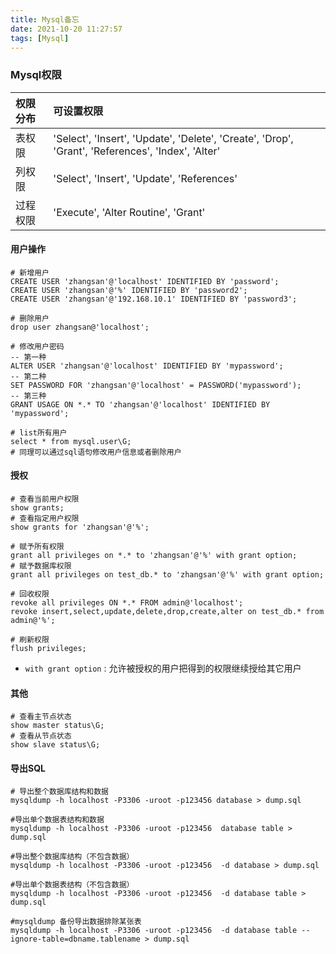 ```yaml
---
title: Mysql备忘
date: 2021-10-20 11:27:57
tags: [Mysql]
---
```




### Mysql权限

| 权限分布 | 可设置权限                                                   |
| :------- | :----------------------------------------------------------- |
| 表权限   | 'Select', 'Insert', 'Update', 'Delete', 'Create', 'Drop', 'Grant', 'References', 'Index', 'Alter' |
| 列权限   | 'Select', 'Insert', 'Update', 'References'                   |
| 过程权限 | 'Execute', 'Alter Routine', 'Grant'                          |



#### 用户操作

```mysql
# 新增用户
CREATE USER 'zhangsan'@'localhost' IDENTIFIED BY 'password';
CREATE USER 'zhangsan'@'%' IDENTIFIED BY 'password2';
CREATE USER 'zhangsan'@'192.168.10.1' IDENTIFIED BY 'password3';

# 删除用户
drop user zhangsan@'localhost';

# 修改用户密码
-- 第一种
ALTER USER 'zhangsan'@'localhost' IDENTIFIED BY 'mypassword';
-- 第二种
SET PASSWORD FOR 'zhangsan'@'localhost' = PASSWORD('mypassword');
-- 第三种
GRANT USAGE ON *.* TO 'zhangsan'@'localhost' IDENTIFIED BY 'mypassword';

# list所有用户
select * from mysql.user\G;
# 同理可以通过sql语句修改用户信息或者删除用户
```

#### 授权

```mysql
# 查看当前用户权限
show grants;
# 查看指定用户权限
show grants for 'zhangsan'@'%'; 

# 赋予所有权限
grant all privileges on *.* to 'zhangsan'@'%' with grant option;
# 赋予数据库权限
grant all privileges on test_db.* to 'zhangsan'@'%' with grant option;

# 回收权限
revoke all privileges ON *.* FROM admin@'localhost';
revoke insert,select,update,delete,drop,create,alter on test_db.* from admin@'%';

# 刷新权限
flush privileges;
```

* `with grant option` : 允许被授权的用户把得到的权限继续授给其它用户



#### 其他

```mysql
# 查看主节点状态
show master status\G;
# 查看从节点状态
show slave status\G;
```



#### 导出SQL

```shell
# 导出整个数据库结构和数据
mysqldump -h localhost -P3306 -uroot -p123456 database > dump.sql

#导出单个数据表结构和数据
mysqldump -h localhost -P3306 -uroot -p123456  database table > dump.sql

#导出整个数据库结构（不包含数据）
mysqldump -h localhost -P3306 -uroot -p123456  -d database > dump.sql

#导出单个数据表结构（不包含数据）
mysqldump -h localhost -P3306 -uroot -p123456  -d database table > dump.sql

#mysqldump 备份导出数据排除某张表
mysqldump -h localhost -P3306 -uroot -p123456  -d database table --ignore-table=dbname.tablename > dump.sql 
```



